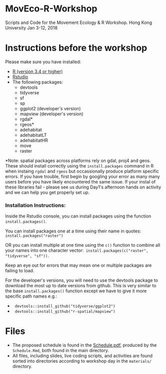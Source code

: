 # MovEco-R-Workshop
Scripts and Code for the Movement Ecology &amp; R Workshop. Hong Kong University Jan 3-12, 2018

# Instructions before the workshop
Please make sure you have installed:

- [R (version 3.4 or higher)](https://www.r-project.org/)
- [Rstudio](https://www.rstudio.com/products/rstudio/download/#download) 
- The following packages:
    - devtools
    - tidyverse
    - sf
    - sp
    - ggplot2 (developer's version)
    - mapview (developer's version)
    - rgdal*
    - rgeos*
    - adehabitat
    - adehabitatLT
    - adehabitatHR
    - move
    - raster
    
*Note: spatial packages across platforms rely on gdal, proj4 and geos. These should install correctly using the `install.packages` command in R when instaing `rgdal` and `rgeos` but occassionally produce platform specific errors. If you have trouble, first begin by googling your error as many many users before you have likely encountered the same issue. If your instal of these libraries fail - please see us during Day1's afternoon hands on activity and we can help you get properly set up. 
  
### Installation Instructions:
Inside the Rstudio console, you can install packages using the function `install.packages()`.

You can install packages one at a time using their name in quotes: `install.packages("raster")`

OR you can install multiple at one time using the `c()` function to combine all your names into one character vector:` install.packages(c("raster", "tidyverse", "sf"))`. 

Keep an eye out for errors that may mean one or multiple packages are failing to load. 

For the developer's versions, you will need to use the devtools package to download the most up to date versions from github.
This is very similar to the base `install.packages()` function except we have to give it more specific path names e.g.:
- ` devtools::install_github("tidyverse/ggplot2")`
- ` devtools::install_github("r-spatial/mapview")`

# Files
- The proposed schedule is found in the [Schedule.pdf](https://github.com/dpseidel/MovEco-R-Workshop/blob/master/Schedule.pdf), produced by the `Schedule.Rmd`, both found in the main directory. 
- All files, including slides, live coding scripts, and activities are found sorted into directories according to workshop day in the `materials/` directory.

